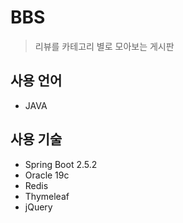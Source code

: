 # BBS
> 리뷰를 카테고리 별로 모아보는 게시판


## 사용 언어
  * JAVA
## 사용 기술
  * Spring Boot 2.5.2
  * Oracle 19c
  * Redis
  * Thymeleaf
  * jQuery

